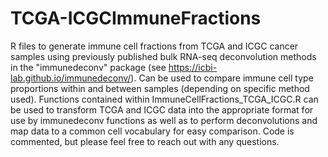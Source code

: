 # TCGA-ICGCImmuneFractions
R files to generate immune cell fractions from TCGA and ICGC cancer samples using previously published bulk RNA-seq deconvolution methods in the "immunedeconv" package (see https://icbi-lab.github.io/immunedeconv/). Can be used to compare immune cell type proportions within and between samples (depending on specific method used). Functions contained within ImmuneCellFractions_TCGA_ICGC.R can be used to transform TCGA and ICGC data into the appropriate format for use by immunedeconv functions as well as to perform deconvolutions and map data to a common cell vocabulary for easy comparison. Code is commented, but please feel free to reach out with any questions.
